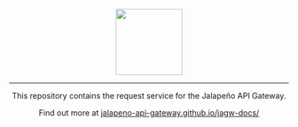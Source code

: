 <p align="center">
  <img src="https://user-images.githubusercontent.com/32648275/158901335-1f9e85e8-e853-4671-8ed7-10ba1bc1d8c1.svg" height="120" />
</p>

<hr />

<p align="center">
  This repository contains the request service for the Jalapeño API Gateway.
</p>

<p align="center">
  Find out more at <a href="https://jalapeno-api-gateway.github.io/jagw-docs/">jalapeno-api-gateway.github.io/jagw-docs/</a>
</p>
